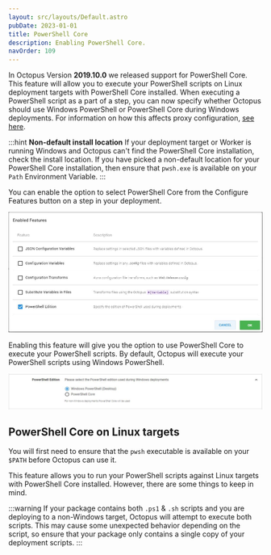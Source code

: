 ```yaml
---
layout: src/layouts/Default.astro
pubDate: 2023-01-01
title: PowerShell Core
description: Enabling PowerShell Core.
navOrder: 109
---
```


In Octopus Version **2019.10.0** we released support for PowerShell Core. This feature will allow you to execute your PowerShell scripts on Linux deployment targets with PowerShell Core installed. When executing a PowerShell script as a part of a step, you can now specify whether Octopus should use Windows PowerShell or PowerShell Core during Windows deployments. For information on how this affects proxy configuration, [see here](/docs/infrastructure/deployment-targets/proxy-support.md#powershell-core-scripts).

:::hint
**Non-default install location**
If your deployment target or Worker is running Windows and Octopus can't find the PowerShell Core installation, check the install location.
If you have picked a non-default location for your PowerShell Core installation, then ensure that `pwsh.exe` is available on your `Path` Environment Variable.
:::

You can enable the option to select PowerShell Core from the Configure Features button on a step in your deployment.

![custom feature](images/customfeature.png "width=500")

Enabling this feature will give you the option to use PowerShell Core to execute your PowerShell scripts. By default, Octopus will execute your PowerShell scripts using Windows PowerShell.

![powershellcore](images/powershellcore.png "width=500")

## PowerShell Core on Linux targets

You will first need to ensure that the `pwsh` executable is available on your `$PATH` before Octopus can use it.

This feature allows you to run your PowerShell scripts against Linux targets with PowerShell Core installed. However, there are some things to keep in mind.

:::warning
If your package contains both `.ps1` & `.sh` scripts and you are deploying to a non-Windows target, Octopus will attempt to execute both scripts. This may cause some unexpected behavior depending on the script, so ensure that your package only contains a single copy of your deployment scripts.
:::
